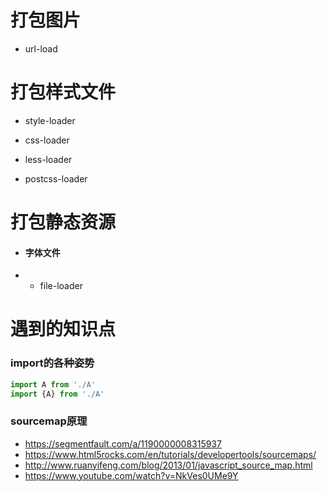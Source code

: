 # 打包图片

* url-load

# 打包样式文件

* style-loader

* css-loader

* less-loader

* postcss-loader  

# 打包静态资源

* #### 字体文件

* * file-loader

# 遇到的知识点

### import的各种姿势

```javascript
import A from './A'
import {A} from './A'
```

### sourcemap原理
* https://segmentfault.com/a/1190000008315937
* https://www.html5rocks.com/en/tutorials/developertools/sourcemaps/
* http://www.ruanyifeng.com/blog/2013/01/javascript_source_map.html
* https://www.youtube.com/watch?v=NkVes0UMe9Y